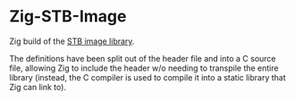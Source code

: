 # Zig-STB-Image

Zig build of the [STB image library](https://github.com/nothings/stb/blob/5736b15f7ea0ffb08dd38af21067c314d6a3aae9/stb_image.h).

The definitions have been split out of the header file and into a C source file, allowing
Zig to include the header w/o needing to transpile the entire library (instead, the C
compiler is used to compile it into a static library that Zig can link to).
